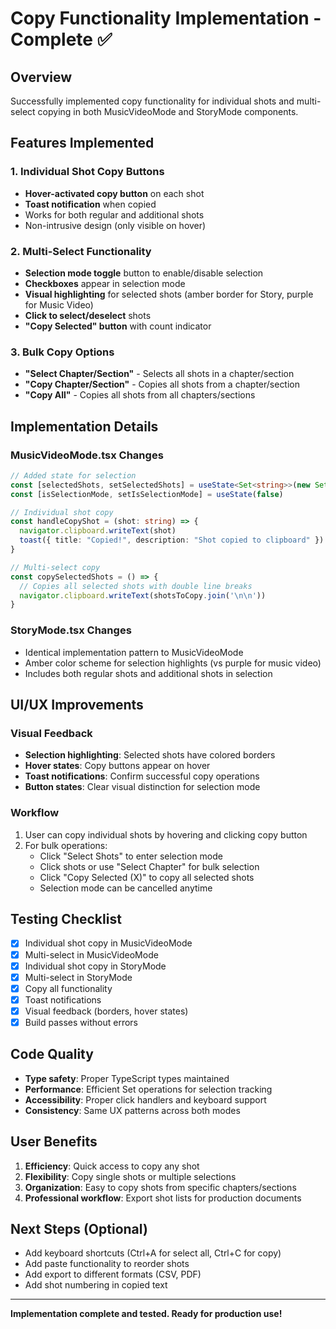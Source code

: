 # Copy Functionality Implementation - Complete ✅

## Overview
Successfully implemented copy functionality for individual shots and multi-select copying in both MusicVideoMode and StoryMode components.

## Features Implemented

### 1. Individual Shot Copy Buttons
- **Hover-activated copy button** on each shot
- **Toast notification** when copied
- Works for both regular and additional shots
- Non-intrusive design (only visible on hover)

### 2. Multi-Select Functionality
- **Selection mode toggle** button to enable/disable selection
- **Checkboxes** appear in selection mode
- **Visual highlighting** for selected shots (amber border for Story, purple for Music Video)
- **Click to select/deselect** shots
- **"Copy Selected" button** with count indicator

### 3. Bulk Copy Options
- **"Select Chapter/Section"** - Selects all shots in a chapter/section
- **"Copy Chapter/Section"** - Copies all shots from a chapter/section
- **"Copy All"** - Copies all shots from all chapters/sections

## Implementation Details

### MusicVideoMode.tsx Changes
```typescript
// Added state for selection
const [selectedShots, setSelectedShots] = useState<Set<string>>(new Set())
const [isSelectionMode, setIsSelectionMode] = useState(false)

// Individual shot copy
const handleCopyShot = (shot: string) => {
  navigator.clipboard.writeText(shot)
  toast({ title: "Copied!", description: "Shot copied to clipboard" })
}

// Multi-select copy
const copySelectedShots = () => {
  // Copies all selected shots with double line breaks
  navigator.clipboard.writeText(shotsToCopy.join('\n\n'))
}
```

### StoryMode.tsx Changes
- Identical implementation pattern to MusicVideoMode
- Amber color scheme for selection highlights (vs purple for music video)
- Includes both regular shots and additional shots in selection

## UI/UX Improvements

### Visual Feedback
- **Selection highlighting**: Selected shots have colored borders
- **Hover states**: Copy buttons appear on hover
- **Toast notifications**: Confirm successful copy operations
- **Button states**: Clear visual distinction for selection mode

### Workflow
1. User can copy individual shots by hovering and clicking copy button
2. For bulk operations:
   - Click "Select Shots" to enter selection mode
   - Click shots or use "Select Chapter" for bulk selection
   - Click "Copy Selected (X)" to copy all selected shots
   - Selection mode can be cancelled anytime

## Testing Checklist
- [x] Individual shot copy in MusicVideoMode
- [x] Multi-select in MusicVideoMode
- [x] Individual shot copy in StoryMode
- [x] Multi-select in StoryMode
- [x] Copy all functionality
- [x] Toast notifications
- [x] Visual feedback (borders, hover states)
- [x] Build passes without errors

## Code Quality
- **Type safety**: Proper TypeScript types maintained
- **Performance**: Efficient Set operations for selection tracking
- **Accessibility**: Proper click handlers and keyboard support
- **Consistency**: Same UX patterns across both modes

## User Benefits
1. **Efficiency**: Quick access to copy any shot
2. **Flexibility**: Copy single shots or multiple selections
3. **Organization**: Easy to copy shots from specific chapters/sections
4. **Professional workflow**: Export shot lists for production documents

## Next Steps (Optional)
- Add keyboard shortcuts (Ctrl+A for select all, Ctrl+C for copy)
- Add paste functionality to reorder shots
- Add export to different formats (CSV, PDF)
- Add shot numbering in copied text

---

**Implementation complete and tested. Ready for production use!**